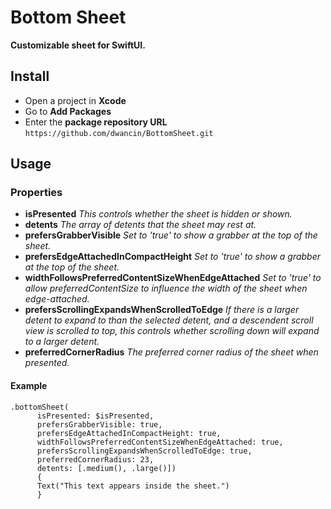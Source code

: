 # Bottom Sheet
**Customizable sheet for SwiftUI.** 

## Install
- Open a project in **Xcode**
- Go to **Add Packages**
- Enter the **package repository URL** 
`https://github.com/dwancin/BottomSheet.git`




## Usage
### Properties
- **isPresented** *This controls whether the sheet is hidden or shown.*
- **detents** *The array of detents that the sheet may rest at.*
- **prefersGrabberVisible** *Set to 'true' to show a grabber at the top of the sheet.*
- **prefersEdgeAttachedInCompactHeight** *Set to 'true' to show a grabber at the top of the sheet.*
- **widthFollowsPreferredContentSizeWhenEdgeAttached** *Set to 'true' to allow preferredContentSize to influence the width of the sheet when edge-attached.*
- **prefersScrollingExpandsWhenScrolledToEdge** *If there is a larger detent to expand to than the selected detent, and a descendent scroll view is scrolled to top, this controls whether scrolling down will expand to a larger detent.*
- **preferredCornerRadius** *The preferred corner radius of the sheet when presented.*

#### Example
```` 
.bottomSheet(
      isPresented: $isPresented, 
      prefersGrabberVisible: true, 
      prefersEdgeAttachedInCompactHeight: true, 
      widthFollowsPreferredContentSizeWhenEdgeAttached: true, 
      prefersScrollingExpandsWhenScrolledToEdge: true, 
      preferredCornerRadius: 23, 
      detents: [.medium(), .large()]) 
      {
      Text("This text appears inside the sheet.")                           
      }
````
